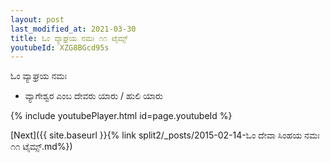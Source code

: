 ```yaml
---
layout: post
last_modified_at: 2021-03-30
title: ಓಂ ವ್ಯಾಘ್ರಯ ನಮಃ ೧೧ ಟೈಮ್ಸ್
youtubeId: XZG8BGcd95s
---
```

 
 
 ಓಂ ವ್ಯಾಘ್ರಯ ನಮಃ  
 
 -  ವ್ಯಾಗೇಶ್ವರ ಎಂಬ ದೇವರು ಯಾರು / ಹುಲಿ ಯಾರು 
 
  
 
  
 
 
 
 
 
 


{% include youtubePlayer.html id=page.youtubeId %}
 
[Next]({{ site.baseurl }}{% link  split2/_posts/2015-02-14-ಓಂ ದೇವಾ ಸಿಂಹಯ ನಮಃ ೧೧ ಟೈಮ್ಸ್.md%})
 
